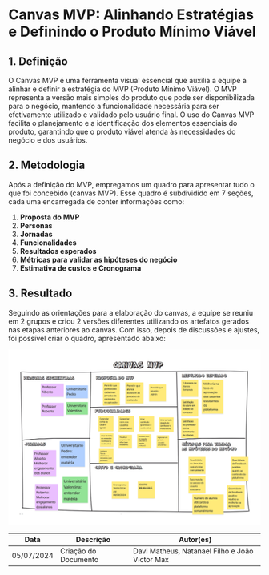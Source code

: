 # Canvas MVP: Alinhando Estratégias e Definindo o Produto Mínimo Viável



## 1. Definição

O Canvas MVP é uma ferramenta visual essencial que auxilia a equipe a alinhar e definir a estratégia do MVP (Produto Mínimo Viável). O MVP representa a versão mais simples do produto que pode ser disponibilizada para o negócio, mantendo a funcionalidade necessária para ser efetivamente utilizado e validado pelo usuário final. O uso do Canvas MVP facilita o planejamento e a identificação dos elementos essenciais do produto, garantindo que o produto viável atenda às necessidades do negócio e dos usuários.

## 2. Metodologia

Após a definição do MVP, empregamos um quadro para apresentar tudo o que foi concebido (canvas MVP). Esse quadro é subdividido em 7 seções, cada uma encarregada de conter informações como:

1. **Proposta do MVP**
2. **Personas**
3. **Jornadas**
4. **Funcionalidades**
5. **Resultados esperados**
6. **Métricas para validar as hipóteses do negócio**
7. **Estimativa de custos e Cronograma**


## 3. Resultado

Seguindo as orientações para a elaboração do canvas, a equipe se reuniu em 2 grupos e criou 2 versões diferentes utilizando os artefatos gerados nas etapas anteriores ao canvas. Com isso, depois de discussões e ajustes, foi possível criar o quadro, apresentado abaixo:

![Canvas MVP](../assets/lean/canvas_mvp.png)


|**Data**|**Descrição**|**Autor(es)**|
|--------|-------------|--------------|
|05/07/2024| Criação do Documento | Davi Matheus, Natanael Filho e João Victor Max |


